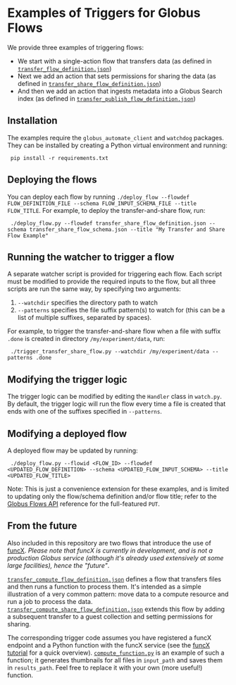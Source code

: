 # Examples of Triggers for Globus Flows

We provide three examples of triggering flows:

* We start with a single-action flow that transfers data (as defined in [`transfer_flow_definition.json`](https://github.com/globus/globus-flows-trigger-examples/blob/main/transfer_flow_definition.json))
* Next we add an action that sets permissions for sharing the data (as defined in [`transfer_share_flow_definition.json`](https://github.com/globus/globus-flows-trigger-examples/blob/main/transfer_share_flow_definition.json))
* And then we add an action that ingests metadata into a Globus Search index (as defined in [`transfer_publish_flow_definition.json`](https://github.com/globus/globus-flows-trigger-examples/blob/main/transfer_publish_flow_definition.json))

## Installation
The examples require the `globus_automate_client` and `watchdog` packages. They can be installed by creating a Python virtual environment and running:

     pip install -r requirements.txt

## Deploying the flows
You can deploy each flow by running `./deploy_flow --flowdef FLOW_DEFINITION_FILE --schema FLOW_INPUT_SCHEMA_FILE --title FLOW_TITLE`. For example, to deploy the transfer-and-share flow, run:

     ./deploy_flow.py --flowdef transfer_share_flow_definition.json --schema transfer_share_flow_schema.json --title "My Transfer and Share Flow Example"

## Running the watcher to trigger a flow
A separate watcher script is provided for triggering each flow. Each script must be modified to provide the required inputs to the flow, but all three scripts are run the same way, by specifying two arguments:

1. `--watchdir` specifies the directory path to watch
1. `--patterns` specifies the file suffix pattern(s) to watch for (this can be a list of multiple suffixes, separated by spaces).

For example, to trigger the transfer-and-share flow when a file with suffix `.done` is created in directory `/my/experiment/data`, run:

     ./trigger_transfer_share_flow.py --watchdir /my/experiment/data --patterns .done

## Modifying the trigger logic
The trigger logic can be modified by editing the `Handler` class in `watch.py`. By default, the trigger logic will run the flow every time a file is created that ends with one of the suffixes specified in `--patterns`.

## Modifying a deployed flow
A deployed flow may be updated by running:

     ./deploy_flow.py --flowid <FLOW_ID> --flowdef <UPDATED_FLOW_DEFINITION> --schema <UPDATED_FLOW_INPUT_SCHEMA> --title <UPDATED_FLOW_TITLE>

Note: This is just a convenience extension for these examples, and is limited to updating only the flow/schema definition and/or flow title; refer to the [Globus Flows API](https://globusonline.github.io/flows/) reference for the full-featured `PUT`.

## From the future
Also included in this repository are two flows that introduce the use of [funcX](https://funcx.org). _Please note that funcX is currently in development, and is not a production Globus service (although it's already used extensively at some large facilities), hence the "future"_.

[`transfer_compute_flow_definition.json`](https://github.com/globus/globus-flows-trigger-examples/blob/main/transfer_compute_flow_definition.json) defines a flow that transfers files and then runs a function to process them. It's intended as a simple illustration of a very common pattern: move data to a compute resource and run a job to process the data. [`transfer_compute_share_flow_definition.json`](https://github.com/globus/globus-flows-trigger-examples/blob/main/transfer_compute_share_flow_definition.json) extends this flow by adding a subsequent transfer to a guest collection and setting permissions for sharing.

The corresponding trigger code assumes you have registered a funcX endpoint and a Python function with the funcX service (see the [funcX tutorial](https://funcx.readthedocs.io/en/latest/Tutorial.html) for a quick overview). [`compute_function.py`](https://github.com/globus/globus-flows-trigger-examples/blob/main/compute_function.py) is an example of such a function; it generates thumbnails for all files in `input_path` and saves them in `results_path`. Feel free to replace it with your own (more useful!) function.
